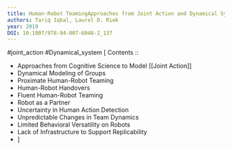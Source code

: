 ```yaml
---
title: Human-Robot TeamingApproaches from Joint Action and Dynamical Systems
authors: Tariq Iqbal, Laurel D. Riek
year: 2019
DOI: 10.1007/978-94-007-6046-2_137
---
```


#joint_action
#Dynamical_system
[ Contents ::
 - Approaches from Cognitive Science to Model [[Joint Action]]
 - Dynamical Modeling of Groups
 - Proximate Human-Robot Teaming
 - Human-Robot Handovers
 - Fluent Human-Robot Teaming
 - Robot as a Partner
 - Uncertainty in Human Action Detection
 - Unpredictable Changes in Team Dynamics
 - Limited Behavioral Versatility on Robots
 - Lack of Infrastructure to Support Replicability
 - ]